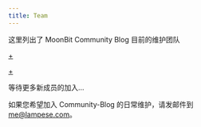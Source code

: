 ```yaml
---
title: Team
---
```


这里列出了 MoonBit Community Blog 目前的维护团队

[+](team/leaders.md#:embed)

[+](team/members.md#:embed)

等待更多新成员的加入...

如果您希望加入 Community-Blog 的日常维护，请发邮件到 me@lampese.com。
